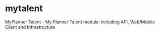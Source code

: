 # mytalent
MyPlanner Talent - My Planner Talent module: including API, Web/Mobile Client and Infrastructure
